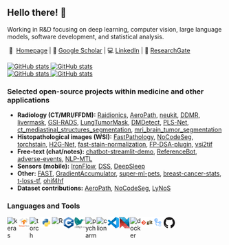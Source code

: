 ## Hello there! :wave:
Working in R&D focusing on deep learning, computer vision, large language models, software development, and statistical analysis.

&nbsp;🏡 &nbsp;[Homepage](https://andreped.dev/)&nbsp;|&nbsp;:link:&nbsp;[Google Scholar](https://scholar.google.com/citations?user=U20zUHQAAAAJ&hl=no&oi=sra)&nbsp;|&nbsp;:computer:&nbsp;[LinkedIn](https://www.linkedin.com/in/andr%C3%A9-pedersen/)&nbsp;|&nbsp;🧙‍&nbsp;[ResearchGate](https://www.researchgate.net/profile/Andre-Pedersen)&nbsp;

<!---
![](http://github-profile-summary-cards.vercel.app/api/cards/stats?username=andreped&show_icons=true&include_all_commits=true&count_private=true&role=OWNER,ORGANIZATION_MEMBER,COLLABORATOR&theme=transparent)
![](http://github-profile-summary-cards.vercel.app/api/cards/stats?username=andreped&show_icons=true&include_all_commits=true&count_private=true&role=OWNER,ORGANIZATION_MEMBER,COLLABORATOR&theme=transparent)
![](http://github-profile-summary-cards.vercel.app/api/cards/repos-per-language?username=andreped&theme=transparent)
-->

<!---
I'm a Research Scientist at [SINTEF Medical Image Analysis](https://www.sintef.no/en/digital/departments-new/department-of-health-research/) and PhD Candidate at the [Department of Clinical and Molecular Medicine](https://www.ntnu.edu/ikom) at [NTNU](https://www.ntnu.edu/). My research include machine learning, image analysis, software development, and computational statistics in the field of medicine. The data types range from 3D MRI images, gigapixel histopathological images, bronchoscopy videos, free text, and recently mobile sensor data. I'm an open-source advocate, with keen interest in accelerating research and development by making all my research and implementations as public and easily interpretable as possible. More information about my research and teaching can be found on my [personal website](https://andreped.github.io/). Below are listed some projects I have been involved in, either lead or participating/contributing.

-->

<!-- Light Mode -->
<div align="left">
  <a href="https://github.com/anuraghazra/github-readme-stats#gh-light-mode-only">
    <img height=220 src="https://github-readme-stats-git-masterrstaa-rickstaa.vercel.app/api?username=andreped&show_icons=true&line_height=28&hide_border=false&card_width=347&include_all_commits=true&role=owner,collaborator&show=reviews,discussions_answered&rank_icon=percentile&exclude_repo=github-readme-stats&theme=transparent#gh-light-mode-only" alt="GitHub stats" />
    <img height=220 src="https://github-readme-stats.vercel.app/api/top-langs/?username=andreped&layout=compact&langs_count=8&theme=transparent&size_weight=0.7&count_weight=0.3" alt="GitHub stats" />
  </a>
</div>

<!-- Dark Mode -->
<div align="left">
  <a href="https://github.com/anuraghazra/github-readme-stats#gh-dark-mode-only">
    <img height=220 src="https://github-readme-stats-git-masterrstaa-rickstaa.vercel.app/api?username=andreped&show_icons=true&line_height=28&hide_border=false&card_width=347&include_all_commits=true&role=owner,collaborator&show=reviews,discussions_answered&rank_icon=percentile&exclude_repo=github-readme-stats&theme=transparent&bg_color=000000#gh-dark-mode-only" alt="GitHub stats" />
    <img height=220 src="https://github-readme-stats.vercel.app/api/top-langs/?username=andreped&layout=compact&langs_count=8&theme=dark&bg_color=000000#gh-dark-mode-only&size_weight=0.7&count_weight=0.3" alt="GitHub stats" />
  </a>
</a>
</div>


### Selected open-source projects within medicine and other applications
- **Radiology (CT/MRI/FFDM):** [Raidionics](https://github.com/dbouget/Raidionics), [AeroPath](https://github.com/raidionics/AeroPath), [neukit](https://github.com/andreped/neukit), [DDMR](https://github.com/jpdefrutos/DDMR), [livermask](https://github.com/andreped/livermask), [GSI-RADS](https://github.com/SINTEFMedtek/GSI-RADS), [LungTumorMask](https://github.com/VemundFredriksen/LungTumorMask), [DMDetect](https://github.com/andreped/DMDetect), [PLS-Net](https://github.com/andreped/PLS-Net), [ct_mediastinal_structures_segmentation](https://github.com/dbouget/ct_mediastinal_structures_segmentation), [mri_brain_tumor_segmentation](https://github.com/dbouget/mri_brain_tumor_segmentation)
- **Histopathological images (WSI):** [FastPathology](https://github.com/AICAN-Research/FAST-Pathology), [NoCodeSeg](https://github.com/andreped/NoCodeSeg), [torchstain](https://github.com/EIDOSLAB/torchstain), [H2G-Net](https://github.com/andreped/H2G-Net), [fast-stain-normalization](https://github.com/andreped/fast-stain-normalization), [FP-DSA-plugin](https://github.com/andreped/FP-dsa-plugin), [vsi2tif](https://github.com/andreped/vsi2tif)
- **Free-text (chat/notes):** [chatbot-streamlit-demo](https://github.com/andreped/chatbot-streamlit-demo), [ReferenceBot](https://github.com/andreped/ReferenceBot), [adverse-events](https://github.com/andreped/adverse-events), [NLP-MTL](https://github.com/andreped/NLP-MTL)
- **Sensors (mobile):** [IronFlow](https://github.com/andreped/IronFlow), [DSS](https://github.com/andreped/DSS), [DeepSleep](https://github.com/andreped/DeepSleep)
- **Other:** [FAST](https://github.com/smistad/FAST), [GradientAccumulator](https://github.com/andreped/GradientAccumulator), [super-ml-pets](https://github.com/andreped/super-ml-pets), [breast-cancer-stats](https://github.com/andreped/breast-cancer-stats), [t-loss-tf](https://github.com/andreped/t-loss-tf), [ohif4hf](https://github.com/andreped/ohif4hf)
- **Dataset contributions:** [AeroPath](https://github.com/raidionics/AeroPath), [NoCodeSeg](https://github.com/andreped/NoCodeSeg), [LyNoS](https://github.com/raidionics/LyNoS)

### Languages and Tools

<img align="left" alt="keras" width="26px" src="https://upload.wikimedia.org/wikipedia/commons/thumb/a/ae/Keras_logo.svg/1200px-Keras_logo.svg.png" />
<img align="left" alt="tensorflow" width="26px" src="https://raw.githubusercontent.com/github/explore/80688e429a7d4ef2fca1e82350fe8e3517d3494d/topics/tensorflow/tensorflow.png" />
<img align="left" alt="torch" width="26px" src="https://pytorch.org/assets/images/pytorch-logo.png" />
<img align="left" alt="python" width="26px" src="https://raw.githubusercontent.com/github/explore/80688e429a7d4ef2fca1e82350fe8e3517d3494d/topics/python/python.png" />
<img align="left" alt="R" width="26px" src="https://raw.githubusercontent.com/jmnote/z-icons/master/svg/r.svg" />
<img align="left" alt="Cpp" width="26px" src="https://github.com/devicons/devicon/blob/master/icons/cplusplus/cplusplus-original.svg" />
<img align="left" alt="latex" width="26px" src="https://raw.githubusercontent.com/github/explore/80688e429a7d4ef2fca1e82350fe8e3517d3494d/topics/latex/latex.png" />
<img align="left" alt="pycharm" width="26px" src="https://upload.wikimedia.org/wikipedia/commons/thumb/1/1d/PyCharm_Icon.svg/768px-PyCharm_Icon.svg.png" />
<img align="left" alt="clion" width="26px" src="https://resources.jetbrains.com/storage/products/clion/img/meta/clion_logo_300x300.png" />
<img align="left" alt="Visual Studio Code" width="26px" src="https://raw.githubusercontent.com/github/explore/80688e429a7d4ef2fca1e82350fe8e3517d3494d/topics/visual-studio-code/visual-studio-code.png" />
<img align="left" alt="nsis" width="26px" src="https://raw.githubusercontent.com/idleberg/nsis-logo/master/preview.png" />
<img align="left" alt="docker" width="26px" src="https://cdn4.iconfinder.com/data/icons/logos-and-brands/512/97_Docker_logo_logos-512.png" />
<img align="left" alt="Git" width="26px" src="https://raw.githubusercontent.com/github/explore/80688e429a7d4ef2fca1e82350fe8e3517d3494d/topics/git/git.png" />
<img align="left" alt="Actions" width="26px" src="https://raw.githubusercontent.com/github/explore/2c7e603b797535e5ad8b4beb575ab3b7354666e1/topics/actions/actions.png" />
<img align="left" alt="GitHub" width="26px" src="https://raw.githubusercontent.com/github/explore/78df643247d429f6cc873026c0622819ad797942/topics/github/github.png" />

